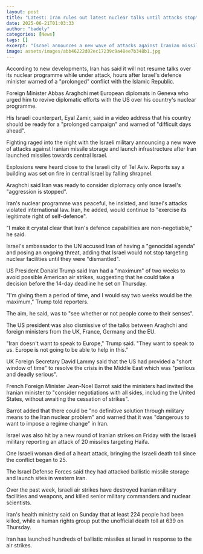 ```yaml
---
layout: post
title: "Latest: Iran rules out latest nuclear talks until attacks stop"
date: 2025-06-21T01:03:33
author: "badely"
categories: [News]
tags: []
excerpt: "Israel announces a new wave of attacks against Iranian missile storage and launch infrastructure."
image: assets/images/abb46222d02ec17239c9a48ee7b348b1.jpg
---
```


According to new developments, Iran has said it will not resume talks over its nuclear programme while under attack, hours after Israel's defence minister warned of a "prolonged" conflict with the Islamic Republic.

Foreign Minister Abbas Araghchi met European diplomats in Geneva who urged him to revive diplomatic efforts with the US over his country's nuclear programme.

His Israeli counterpart, Eyal Zamir, said in a video address that his country should be ready for a "prolonged campaign" and warned of "difficult days ahead".

Fighting raged into the night with the Israeli military announcing a new wave of attacks against Iranian missile storage and launch infrastructure after Iran launched  missiles towards central Israel. 

Explosions were heard close to the Israeli city of Tel Aviv. Reports say a building was set on fire in central Israel by falling shrapnel.

Araghchi said Iran was ready to consider diplomacy only once Israel's "aggression is stopped".

Iran's nuclear programme was peaceful, he insisted, and Israel's attacks violated international law. Iran, he added, would continue to "exercise its legitimate right of self-defence".

"I make it crystal clear that Iran's defence capabilities are non-negotiable," he said. 

Israel's ambassador to the UN accused Iran of having a "genocidal agenda" and posing an ongoing threat, adding that Israel would not stop targeting nuclear facilities until they were "dismantled". 

US President Donald Trump said Iran had a "maximum" of two weeks to avoid possible American air strikes, suggesting that he could take a decision before the 14-day deadline he set on Thursday.

"I'm giving them a period of time, and I would say two weeks would be the maximum," Trump told reporters.

The aim, he said, was to "see whether or not people come to their senses".

The US president was also dismissive of the talks between Araghchi and foreign ministers from the UK, France, Germany and the EU.

"Iran doesn't want to speak to Europe," Trump said. "They want to speak to us. Europe is not going to be able to help in this." 

UK Foreign Secretary David Lammy said that the US had provided a "short window of time" to resolve the crisis in the Middle East which was "perilous and deadly serious". 

French Foreign Minister Jean-Noel Barrot said the ministers had invited the Iranian minister to "consider negotiations with all sides, including the United States, without awaiting the cessation of strikes".

Barrot added that there could be "no definitive solution through military means to the Iran nuclear problem" and warned that it was "dangerous to want to impose a regime change" in Iran. 

Israel was also hit by a new round of Iranian strikes on Friday with the Israeli military reporting an attack of 20 missiles targeting Haifa.

One Israeli woman died of a heart attack, bringing the Israeli death toll since the conflict began to 25.

The Israel Defense Forces said they had attacked ballistic missile storage and launch sites in western Iran.

Over the past week, Israeli air strikes have destroyed Iranian military facilities and weapons, and killed senior military commanders and nuclear scientists.

Iran's health ministry said on Sunday that at least 224 people had been killed, while a human rights group put the unofficial death toll at 639 on Thursday.

Iran has launched hundreds of ballistic missiles at Israel in response to the air strikes.

